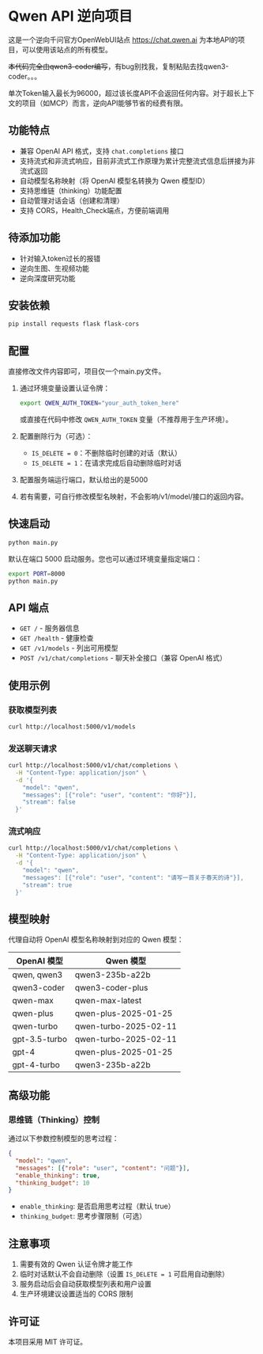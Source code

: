 # Qwen API 逆向项目

这是一个逆向千问官方OpenWebUI站点 https://chat.qwen.ai 为本地API的项目，可以使用该站点的所有模型。

~~本代码完全由qwen3-coder编写~~，有bug别找我，复制粘贴去找qwen3-coder。。。

单次Token输入最长为96000，超过该长度API不会返回任何内容。对于超长上下文的项目（如MCP）而言，逆向API能够节省的经费有限。

## 功能特点

- 兼容 OpenAI API 格式，支持 `chat.completions` 接口
- 支持流式和非流式响应，目前非流式工作原理为累计完整流式信息后拼接为非流式返回
- 自动模型名称映射（将 OpenAI 模型名转换为 Qwen 模型ID）
- 支持思维链（thinking）功能配置
- 自动管理对话会话（创建和清理）
- 支持 CORS，Health_Check端点，方便前端调用

## 待添加功能

- 针对输入token过长的报错
- 逆向生图、生视频功能
- 逆向深度研究功能

## 安装依赖

```bash
pip install requests flask flask-cors
```

## 配置

直接修改文件内容即可，项目仅一个main.py文件。

1. 通过环境变量设置认证令牌：
   ```bash
   export QWEN_AUTH_TOKEN="your_auth_token_here"
   ```

   或直接在代码中修改 `QWEN_AUTH_TOKEN` 变量（不推荐用于生产环境）。

2. 配置删除行为（可选）：
   - `IS_DELETE = 0`：不删除临时创建的对话（默认）
   - `IS_DELETE = 1`：在请求完成后自动删除临时对话

3. 配置服务端运行端口，默认给出的是5000

4. 若有需要，可自行修改模型名映射，不会影响/v1/model/接口的返回内容。

## 快速启动

```bash
python main.py
```

默认在端口 5000 启动服务。您也可以通过环境变量指定端口：
```bash
export PORT=8000
python main.py
```

## API 端点

- `GET /` - 服务器信息
- `GET /health` - 健康检查
- `GET /v1/models` - 列出可用模型
- `POST /v1/chat/completions` - 聊天补全接口（兼容 OpenAI 格式）

## 使用示例

### 获取模型列表
```bash
curl http://localhost:5000/v1/models
```

### 发送聊天请求
```bash
curl http://localhost:5000/v1/chat/completions \
  -H "Content-Type: application/json" \
  -d '{
    "model": "qwen",
    "messages": [{"role": "user", "content": "你好"}],
    "stream": false
  }'
```

### 流式响应
```bash
curl http://localhost:5000/v1/chat/completions \
  -H "Content-Type: application/json" \
  -d '{
    "model": "qwen",
    "messages": [{"role": "user", "content": "请写一首关于春天的诗"}],
    "stream": true
  }'
```

## 模型映射

代理自动将 OpenAI 模型名称映射到对应的 Qwen 模型：

| OpenAI 模型   | Qwen 模型             |
| ------------- | --------------------- |
| qwen, qwen3   | qwen3-235b-a22b       |
| qwen3-coder   | qwen3-coder-plus      |
| qwen-max      | qwen-max-latest       |
| qwen-plus     | qwen-plus-2025-01-25  |
| qwen-turbo    | qwen-turbo-2025-02-11 |
| gpt-3.5-turbo | qwen-turbo-2025-02-11 |
| gpt-4         | qwen-plus-2025-01-25  |
| gpt-4-turbo   | qwen3-235b-a22b       |

## 高级功能

### 思维链（Thinking）控制

通过以下参数控制模型的思考过程：

```json
{
  "model": "qwen",
  "messages": [{"role": "user", "content": "问题"}],
  "enable_thinking": true,
  "thinking_budget": 10
}
```

- `enable_thinking`: 是否启用思考过程（默认 true）
- `thinking_budget`: 思考步骤限制（可选）

## 注意事项

1. 需要有效的 Qwen 认证令牌才能工作
2. 临时对话默认不会自动删除（设置 `IS_DELETE = 1` 可启用自动删除）
3. 服务启动后会自动获取模型列表和用户设置
4. 生产环境建议设置适当的 CORS 限制

## 许可证

本项目采用 MIT 许可证。
